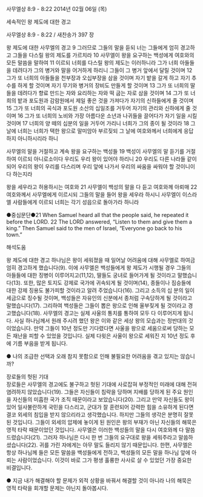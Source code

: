 사무엘상 8:9 - 8:22 
2014년 02월 06일 (목)

세속적인 왕 제도에 대한 경고



사무엘상 8:9 - 8:22 / 새찬송가 397 장


왕 제도에 대한 사무엘의 경고 
9 그러므로 그들의 말을 듣되 너는 그들에게 엄히 경고하고 그들을 다스릴 왕의 제도를 가르치라 10 사무엘이 왕을 요구하는 백성에게 여호와의 모든 말씀을 말하여 11 이르되 너희를 다스릴 왕의 제도는 이러하니라 그가 너희 아들들을 데려다가 그의 병거와 말을 어거하게 하리니 그들이 그 병거 앞에서 달릴 것이며 12 그가 또 너희의 아들들을 천부장과 오십부장을 삼을 것이며 자기 밭을 갈게 하고 자기 추수를 하게 할 것이며 자기 무기와 병거의 장비도 만들게 할 것이며 13 그가 또 너희의 딸들을 데려다가 향료 만드는 자와 요리하는 자와 떡 굽는 자로 삼을 것이며 14 그가 또 너희의 밭과 포도원과 감람원에서 제일 좋은 것을 가져다가 자기의 신하들에게 줄 것이며 15 그가 또 너희의 곡식과 포도원 소산의 십일조를 거두어 자기의 관리와 신하에게 줄 것이며 16 그가 또 너희의 노비와 가장 아름다운 소년과 나귀들을 끌어다가 자기 일을 시킬 것이며 17 너희의 양 떼의 십분의 일을 거두어 가리니 너희가 그의 종이 될 것이라 18 그 날에 너희는 너희가 택한 왕으로 말미암아 부르짖되 그 날에 여호와께서 너희에게 응답하지 아니하시리라 하니

사무엘의 말을 거절하고 계속 왕을 요구하는 백성들
19 백성이 사무엘의 말 듣기를 거절하여 이르되 아니로소이다 우리도 우리 왕이 있어야 하리니 20 우리도 다른 나라들 같이 되어 우리의 왕이 우리를 다스리며 우리 앞에 나가서 우리의 싸움을 싸워야 할 것이니이다 하는지라

왕을 세우라고 허용하시는 여호와
21 사무엘이 백성의 말을 다 듣고 여호와께 아뢰매 22 여호와께서 사무엘에게 이르시되 그들의 말을 들어 왕을 세우라 하시니 사무엘이 이스라엘 사람들에게 이르되 너희는 각기 성읍으로 돌아가라 하니라


●중심문단●21 When Samuel heard all that the people said, he repeated it before the LORD. 22 The LORD answered, “Listen to them and give them a king.” Then Samuel said to the men of Israel, “Everyone go back to his town.”

해석도움





왕 제도에 대한 경고 
하나님은 왕이 세워졌을 때 일어날 어려움에 대해 사무엘로 하여금 엄히 경고하게 했습니다(9). 이에 사무엘은 백성들에게 왕 제도가 시행될 경우 그들의 아들들에 대한 징병이 이루어지고(11,12), 딸들도 궁녀로 들어가게 될 것이라고 말했습니다(13). 또한, 많은 토지도 강제로 국가에 귀속되게 될 것이며(14), 종들이나 짐승들에 대한 강제 징용도 불가피할 것이라고 알려 주었습니다(16). 그리고 소득의 십 분의 일이 세금으로 징수될 것이며, 백성들은 자유인의 신분에서 종처럼 구속당하게 될 것이라고 말했습니다(17). 그리하여 백성들은 그들이 뽑은 왕으로 인해 울부짖게 될 것이라고 경고했습니다(18). 사무엘의 경고는 실제 사울의 통치를 통하여 모두 다 이루어지게 됩니다. 사실 하나님께서 원래 주시려 했던 왕은 이와 같은 세상 왕의 모습과는 정반대의 것이었습니다. 만약 그들이 10년 정도만 기다렸다면 사울을 왕으로 세움으로써 당하는 모든 재난을 피할 수 있었을 것입니다. 실제 다윗은 사울이 왕으로 세워진 지 10년 정도 후에 기름 부음을 받게 됩니다.  

● 나의 조급한 선택과 오래 참지 못함으로 인해 불필요한 어려움을 겪고 있지는 않습니까?

장로들의 헛된 기대  
장로들은 사무엘의 경고에도 불구하고 헛된 기대에 사로잡혀 부정적인 미래에 대해 전혀 염려하지 않았습니다(19). 그들은 자신들이 침략을 당하며 지배를 당하게 된 주요 원인을 자신들의 미흡한 국가 조직 때문이라고 보았습니다(20). 그리고 만약 자신들도 왕이 있어 일사불란하게 국민을 다스리고, 군대가 잘 훈련되어 강력한 힘을 소유하게 된다면 결코 외세의 침입을 받지 않으리라고 생각했습니다. 하지만 그들의 생각은 분명히 잘못된 것입니다. 그들이 외세의 압제에 놓이게 된 원인은 왕의 부재가 아닌 자신들의 해묵은 영적 타락 때문이었던 것입니다. 사무엘은 이러한 백성들의 말을 다시 여호와께 다 말씀드렸습니다(21). 그러자 하나님은 다시 한 번 그들의 요구대로 왕을 세워주라고 말씀하셨습니다(22). 귀를 가린 자에게는 아무 말도 들리지 않기 때문입니다. 한편, 사무엘은 항상 하나님께 들은 모든 말씀을 백성들에게 전하고, 백성들의 모든 말을 하나님 앞에 아뢰는 사람이었습니다. 이것이 바로 그가 평생 훌륭한 사사로 살 수 있었던 가장 중요한 비결입니다. 

● 지금 내가 해결해야 할 문제가 외적 상황을 바꿔서 해결할 것이 아니라 나의 해묵은 영적 타락을 회개할 문제는 아닌지 돌아봅시다.